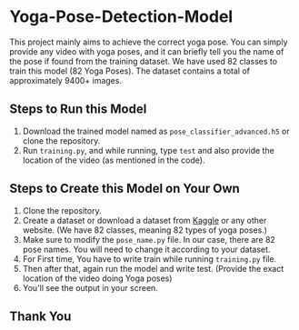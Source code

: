# Yoga-Pose-Detection-Model

This project mainly aims to achieve the correct yoga pose. You can simply provide any video with yoga poses, and it can briefly tell you the name of the pose if found from the training dataset. We have used 82 classes to train this model (82 Yoga Poses). The dataset contains a total of approximately 9400+ images.

## Steps to Run this Model

1. Download the trained model named as `pose_classifier_advanced.h5` or clone the repository.
2. Run `training.py`, and while running, type `test` and also provide the location of the video (as mentioned in the code).

## Steps to Create this Model on Your Own

1. Clone the repository.
2. Create a dataset or download a dataset from [Kaggle](https://www.kaggle.com/) or any other website. (We have 82 classes, meaning 82 types of yoga poses.)
3. Make sure to modify the `pose_name.py` file. In our case, there are 82 pose names. You will need to change it according to your dataset.
4. For First time, You have to write train while running `training.py` file.
5. Then after that, again run the model and write test. (Provide the exact location of the video doing Yoga poses)
6. You'll see the output in your screen.

## Thank You
